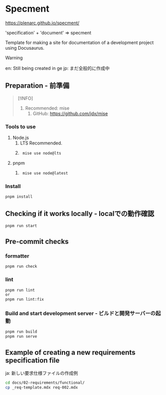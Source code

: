 # Specment
https://plenarc.github.io/specment/

'specification' + 'document' => specment

Template for making a site for documentation of a development project using Docusaurus.

> [!WARNING]
> en: Still being created in ge
> jp: まだ全般的に作成中

## Preparation - 前準備

> [!INFO]
> 1. Recommended: mise
>     1. GitHub: https://github.com/jdx/mise

### Tools to use
1. Node.js
    1. LTS Recommended.
    1. ```bash
        mise use node@lts
        ```
1. pnpm
    1. ```bash
        mise use node@latest
        ```

### Install
```bash
pnpm install
```

## Checking if it works locally - localでの動作確認
```bash
pnpm run start
```

## Pre-commit checks
### formatter
```bash
pnpm run check
```

### lint
```bash
pnpm run lint
or
pnpm run lint:fix
```

### Build and start development server - ビルドと開発サーバーの起動
```bash
pnpm run build
pnpm run serve
```

## Example of creating a new requirements specification file

ja: 新しい要求仕様ファイルの作成例

```bash
cd docs/02-requirements/functional/
cp _req-template.mdx req-002.mdx
```
